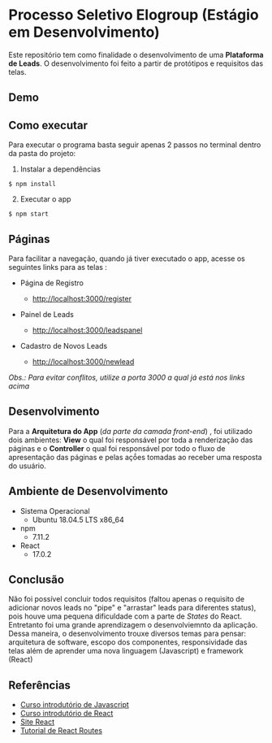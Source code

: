 # Processo Seletivo Elogroup (Estágio em Desenvolvimento)
Este repositório tem como finalidade o desenvolvimento de uma **Plataforma de Leads**. O desenvolvimento foi feito a partir de protótipos e requisitos das telas.

## Demo

## Como executar
Para executar o programa basta seguir apenas 2  passos no terminal dentro da pasta do projeto:

1. Instalar a dependências
```
$ npm install
```
2. Executar o app
```
$ npm start
```
## Páginas
Para facilitar a navegação, quando já tiver executado o app, acesse os seguintes links para as telas :

* Página de Registro
    * [http://localhost:3000/register](http://localhost:3000/register)

* Painel de Leads
    * [http://localhost:3000/leadspanel](http://localhost:3000/leadspanel)

* Cadastro de Novos Leads
    * [http://localhost:3000/newlead](http://localhost:3000/newlead)

*Obs.: Para evitar conflitos, utilize a porta 3000 a qual já está nos links acima*

## Desenvolvimento
Para a **Arquitetura do App** (*da parte da camada front-end*) , foi utilizado dois ambientes: **View** o qual foi responsável por toda a renderização das páginas e o **Controller** o qual foi responsável por todo o fluxo de apresentação das páginas e pelas açṍes tomadas ao receber uma resposta do usuário.

## Ambiente de Desenvolvimento
* Sistema Operacional
    * Ubuntu 18.04.5 LTS x86_64
* npm
    * 7.11.2
* React
    * 17.0.2

## Conclusão
Não foi possível concluir todos requisitos (faltou apenas o requisito de adicionar novos leads no "pipe" e "arrastar" leads para diferentes status), pois houve uma pequena dificuldade com a parte de *States* do React. Entretanto foi uma grande aprendizagem o desenvolviemnto da aplicação. Dessa maneira, o desenvolvimento trouxe diversos temas para pensar: arquitetura de software, escopo dos componentes, responsividade das telas além de aprender uma nova linguagem (Javascript) e framework (React)
## Referências
* [Curso introdutório de Javascript](https://www.youtube.com/watch?v=PkZNo7MFNFg)
* [Curso introdutório de React](https://www.youtube.com/watch?v=w7ejDZ8SWv8)
* [Site React](https://pt-br.reactjs.org/)
* [Tutorial de React Routes](https://www.youtube.com/watch?v=4Tb8dp5GYqI)


